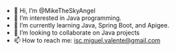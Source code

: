 - 👋 Hi, I’m @MikeTheSkyAngel
- 👀 I’m interested in Java programming.
- 🌱 I’m currently learning Java, Spring Boot, and Apigee.
- 💞️ I’m looking to collaborate on Java projects
- 📫 How to reach me: [isc.miguel.valente@gmail.com](isc.miguel.valente@gmail.com)

<!---
MikeTheSkyAngel/MikeTheSkyAngel is a ✨ special ✨ repository because its `README.md` (this file) appears on your GitHub profile.
You can click the Preview link to take a look at your changes.
--->
